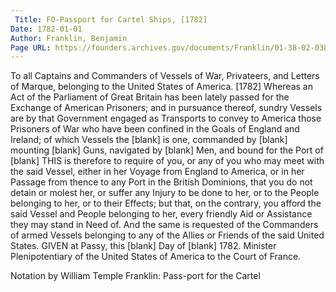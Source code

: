 ```yaml
---
 Title: FO-Passport for Cartel Ships, [1782]
Date: 1782-01-01
Author: Franklin, Benjamin
Page URL: https://founders.archives.gov/documents/Franklin/01-38-02-0389
---
```


To all Captains and Commanders of Vessels of War, Privateers, and Letters of Marque, belonging to the United States of America.
[1782]
Whereas an Act of the Parliament of Great Britain has been lately passed for the Exchange of American Prisoners; and in pursuance thereof, sundry Vessels are by that Government engaged as Transports to convey to America those Prisoners of War who have been confined in the Goals of England and Ireland; of which Vessels the [blank] is one, commanded by [blank] mounting [blank] Guns, navigated by [blank] Men, and bound for the Port of [blank]
THIS is therefore to require of you, or any of you who may meet with the said Vessel, either in her Voyage from England to America, or in her Passage from thence to any Port in the British Dominions, that you do not detain or molest her, or suffer any Injury to be done to her, or to the People belonging to her, or to their Effects; but that, on the contrary, you afford the said Vessel and People belonging to her, every friendly Aid or Assistance they may stand in Need of. And the same is requested of the Commanders of armed Vessels belonging to any of the Allies or Friends of the said United States.
GIVEN at Passy, this [blank] Day of [blank] 1782.
Minister Plenipotentiary of the United States of America to the Court of France.
 
Notation by William Temple Franklin: Pass-port for the Cartel

